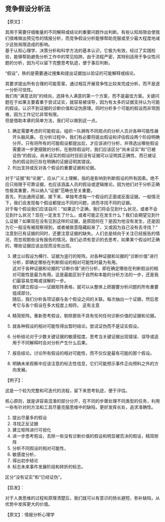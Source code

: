 ## 竞争假设分析法

【原文】：

其用于需要仔细衡量的不同解释或结论的重要问题作出判断。有些认知局限会使我们很难做出预见性的情报分析，而竞争假设分析能够帮助克服或至少最大程度地减少这些局限造成的影响。  
基于认知心理学、决策分析和科学方法的基本认识，它极为有效，经过了实践检验，能够帮助避免分析工作中的常见陷阱。由于流程严密，其特别适用于争议性问题的分析，因为可以留下完整思考轨迹，便于事后判断。  

“假设”，秩的是需要通过搜集和提出证据加以验证的可能解释或结论。  

其要求提出所有合理的可能答案，通过相互开展竞争性比较来完成分析，而不是逐一分析可信性。  
我们有“满意法则”的倾向，选择令人满意的第一个方案，而不是最佳方案。关键问题在于如果主要着重于尝试证实，就容易被误导，因为有太多的证据支持认为可能的假设。认识不到证据的诊断价值和证伪原理。同时分析多个可能的假设而非常困难，因为工作记忆非常有限。  
但是借助本章的简单方法，我们可以做到这一点。   

1. 确定需要考虑的可能假设。组织一队拥有不同观点的分析人员对各种可能性展开头脑风暴。
  在分析过程中，我们有必要将提出假设和评估假设两个阶段明确分开。只有将所有的可能假设都提出后，才应该进行分析，并筛选出哪些假设需要进一步更细致的分析。在剔除假设时，我们应该区分“尚未证实”和“已被证伪”的假设。尚未证实的假设时目前没有证据可以证明其正确性，而已被证伪的假设则已存在明确的证据证明其错误。
2. 列出支持或反对各个假设的重要证据和论据。
  
  对于“证据”和“论据”，应从广义上理解，指的是影响到判断假设的所有因素。绝不应只局限于可靠证据，也应该涵盖人员的假设或逻辑推论。因为他们对于分析正确性极其重要，所以纳入“证据”范畴也至关重要。  
  首先，列出通用证据，接下来，单独考虑每一个假设的正面或反面证据。一般情况下，我们会发现每个假设都提出不同的问题，进而寻找不同的证据。  
  对于每个假设我们应该自问：“如果这个正确，我们将会见到什么状况，或者不会见到什么状况？现在一定发生了什么，或者可能正在发生什么？我们会期望见到什么证据？如果现在没有见到这样的证据，是原因何在？是因为他没有发生，还是因为它一般没有被观察得到，或者被故意隐藏起来了，又或因为自己没有去寻找？“  
  注意到已有证据的同时，还要注意证据的缺失。人们总是倾向于关注已经报告的情况，而忽视那些没有报告的情况。我们必须有意识的去思考，如果某个假设时正确的，哪些证据应该出现而没有出现。  
  
3. 建立以假设为横行、证据为竖行的矩阵。对各种证据和论据的“诊断价值”进行分析，即确定哪些在判断假设的相对可能性时最为有用。  
  这对于各种证据和论据的“诊断价值”进行分析，即在确定哪些在判断假设的相对可能性是最为有用。这是最能区别于自然和本能的分析方法的一步，还是我们最容易忽略或误解的一步。   
  我们建立假设——证据矩阵表格，就可以从整体上把握要分析问题的所有重要组成部分。  
  随后，我们分析各项证据与各个假设之间的关联。每次抽出一个证据，然后思考它与各个假设在多大程度上相符。
  这有主意
4. 精简矩阵。重新思考假设，剔除那些不具有任何任何诊断价值的证据和论据。  

5. 就各种假设的相对可能性得出暂时结论。尝试证伪而不是证实假设。  

6. 分析结论对于少数关键证据的敏感程度。思考当关键证据出现错误、误导或适用于不同解释时会对分析产生什么后果。  

7. 报告结论。讨论所有假设的相对可能性，而不仅仅是最有可能的那个假设。  

8. 明确未来观察中应该注意的标志性信息，它们可能预示事件正向预料之外的方向发展。  



【例子】：

这是一个较为完整和可迭代的流程，留下来思考轨迹，便于评估。  

核心原则，就是讲容易混淆的部分分开，在不同的步骤处理不同类型的任务，利用一些有针对的方法和工具尽量克服思维中的缺陷，更好发挥长处，追求准确性。  
1. 提出尽量多的假设
2. 寻找正反证据
3. 建立矩阵进行可视化
4. 进一步思考假设，去除一些没有诊断价值的假设和明显被否决的假设，精简矩阵
5. 分析不同假设的相对可能性，
6. 敏感度分析，
7. 得出初步结论
8. 标志未来事件发展阶段和转折的标志。

区分“没有证实”和“已经证伪”。

【启发】：

对于人类思维的过程和原理清楚后，我们就可以有意识的扬长避短，弥补缺陷，从优势中发挥更大的价值。

【原文】：情报分析心理学
